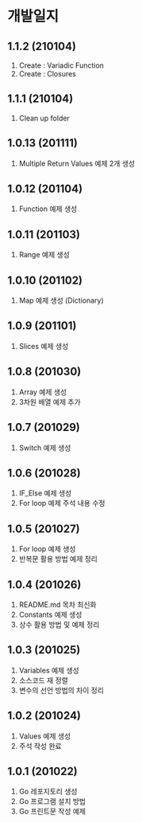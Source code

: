 # 개발일지

## 1.1.2 (210104)
1. Create : Variadic Function
2. Create : Closures

## 1.1.1 (210104)
1. Clean up folder

## 1.0.13 (201111)
1. Multiple Return Values 예제 2개 생성

## 1.0.12 (201104)
1. Function 예제 생성

## 1.0.11 (201103)
1. Range 예제 생성

## 1.0.10 (201102)
1. Map 예제 생성 (Dictionary)

## 1.0.9 (201101)
1. Slices 예제 생성

## 1.0.8 (201030)
1. Array 예제 생성
2. 3차원 배열 예제 추가

## 1.0.7 (201029)
1. Switch 예제 생성

## 1.0.6 (201028)
1. IF_Else 예제 생성
2. For loop 예제 주석 내용 수정

## 1.0.5 (201027)
1. For loop 예제 생성
2. 반복문 활용 방법 예제 정리

## 1.0.4 (201026)
1. README.md 목차 최신화
2. Constants 예제 생성
3. 상수 활용 방법 및 예제 정리

## 1.0.3 (201025)
1. Variables 예제 생성
2. 소스코드 재 정렬 
3. 변수의 선언 방법의 차이 정리

## 1.0.2 (201024)
1. Values 예제 생성
2. 주석 작성 완료

## 1.0.1 (201022)
1. Go 레포지토리 생성
2. Go 프로그램 설치 방법
3. Go 프린트문 작성 예제
